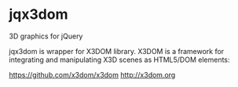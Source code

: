jqx3dom
=======

3D graphics for jQuery


jqx3dom is wrapper for X3DOM library. X3DOM is a framework for integrating and manipulating X3D scenes as HTML5/DOM elements:

https://github.com/x3dom/x3dom
http://x3dom.org
